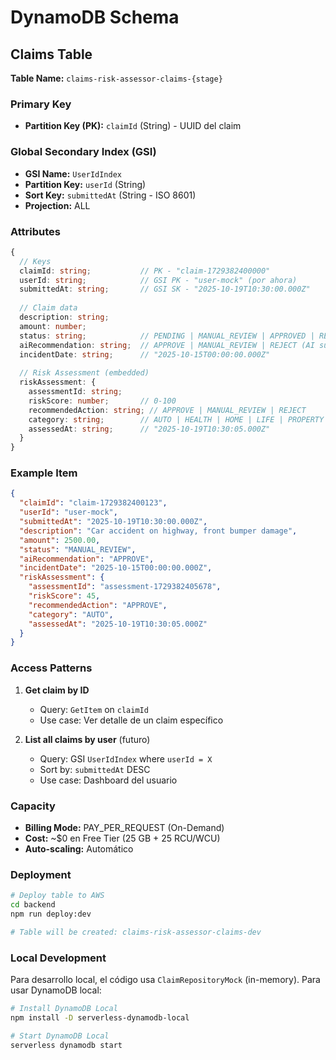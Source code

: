 # DynamoDB Schema

## Claims Table

**Table Name:** `claims-risk-assessor-claims-{stage}`

### Primary Key
- **Partition Key (PK):** `claimId` (String) - UUID del claim

### Global Secondary Index (GSI)
- **GSI Name:** `UserIdIndex`
- **Partition Key:** `userId` (String)
- **Sort Key:** `submittedAt` (String - ISO 8601)
- **Projection:** ALL

### Attributes

```typescript
{
  // Keys
  claimId: string;           // PK - "claim-1729382400000"
  userId: string;            // GSI PK - "user-mock" (por ahora)
  submittedAt: string;       // GSI SK - "2025-10-19T10:30:00.000Z"
  
  // Claim data
  description: string;
  amount: number;
  status: string;            // PENDING | MANUAL_REVIEW | APPROVED | REJECTED
  aiRecommendation: string;  // APPROVE | MANUAL_REVIEW | REJECT (AI suggestion)
  incidentDate: string;      // "2025-10-15T00:00:00.000Z"
  
  // Risk Assessment (embedded)
  riskAssessment: {
    assessmentId: string;
    riskScore: number;       // 0-100
    recommendedAction: string; // APPROVE | MANUAL_REVIEW | REJECT
    category: string;        // AUTO | HEALTH | HOME | LIFE | PROPERTY | TRAVEL | OTHER
    assessedAt: string;      // "2025-10-19T10:30:05.000Z"
  }
}
```

### Example Item

```json
{
  "claimId": "claim-1729382400123",
  "userId": "user-mock",
  "submittedAt": "2025-10-19T10:30:00.000Z",
  "description": "Car accident on highway, front bumper damage",
  "amount": 2500.00,
  "status": "MANUAL_REVIEW",
  "aiRecommendation": "APPROVE",
  "incidentDate": "2025-10-15T00:00:00.000Z",
  "riskAssessment": {
    "assessmentId": "assessment-1729382405678",
    "riskScore": 45,
    "recommendedAction": "APPROVE",
    "category": "AUTO",
    "assessedAt": "2025-10-19T10:30:05.000Z"
  }
}
```

### Access Patterns

1. **Get claim by ID**
   - Query: `GetItem` on `claimId`
   - Use case: Ver detalle de un claim específico

2. **List all claims by user** (futuro)
   - Query: GSI `UserIdIndex` where `userId = X`
   - Sort by: `submittedAt` DESC
   - Use case: Dashboard del usuario

### Capacity

- **Billing Mode:** PAY_PER_REQUEST (On-Demand)
- **Cost:** ~$0 en Free Tier (25 GB + 25 RCU/WCU)
- **Auto-scaling:** Automático

### Deployment

```bash
# Deploy table to AWS
cd backend
npm run deploy:dev

# Table will be created: claims-risk-assessor-claims-dev
```

### Local Development

Para desarrollo local, el código usa `ClaimRepositoryMock` (in-memory).
Para usar DynamoDB local:

```bash
# Install DynamoDB Local
npm install -D serverless-dynamodb-local

# Start DynamoDB Local
serverless dynamodb start
```

